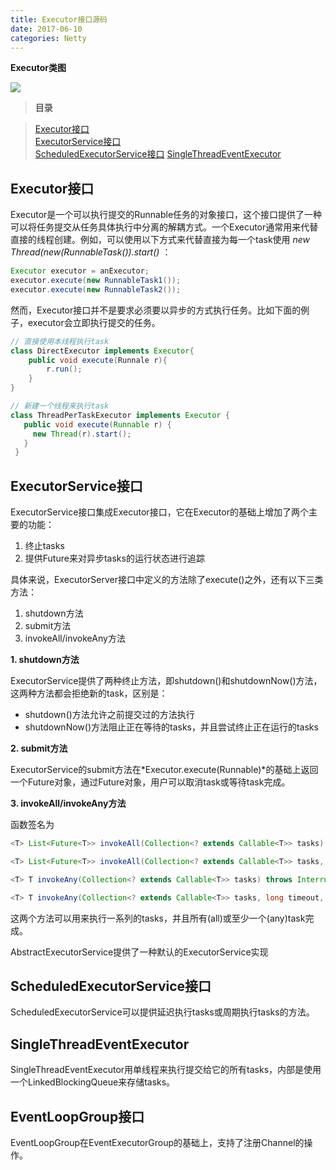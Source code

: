 ```yaml
---
title: Executor接口源码
date: 2017-06-10
categories: Netty
---
```


**Executor类图**

![](http://7xrvqe.com1.z0.glb.clouddn.com/Executor%E7%B1%BB%E5%9B%BE.svg)

> **目录** 

> [Executor接口](#anchor1)  
> [ExecutorService接口](#anchor2)  
> [ScheduledExecutorService接口](#anchor3)
> [SingleThreadEventExecutor](#anchor4)



<a name="anchor1"></a>
## Executor接口 ##
Executor是一个可以执行提交的Runnable任务的对象接口，这个接口提供了一种可以将任务提交从任务具体执行中分离的解耦方式。一个Executor通常用来代替直接的线程创建。例如，可以使用以下方式来代替直接为每一个task使用 *new Thread(new(RunnableTask()).start()* ：

```java
Executor executor = anExecutor;
executor.execute(new RunnableTask1());
executor.execute(new RunnableTask2());
```

然而，Executor接口并不是要求必须要以异步的方式执行任务。比如下面的例子，executor会立即执行提交的任务。

```java
// 直接使用本线程执行task
class DirectExecutor implements Executor{
	public void execute(Runnale r){
		r.run();
	}
}

// 新建一个线程来执行task
class ThreadPerTaskExecutor implements Executor {
   public void execute(Runnable r) {
     new Thread(r).start();
   }
 }
```

<a name="anchor2"></a>
## ExecutorService接口 ##

ExecutorService接口集成Executor接口，它在Executor的基础上增加了两个主要的功能：

1. 终止tasks
2. 提供Future来对异步tasks的运行状态进行追踪

具体来说，ExecutorServer接口中定义的方法除了execute()之外，还有以下三类方法：

1. shutdown方法
2. submit方法
3. invokeAll/invokeAny方法

**1. shutdown方法**

ExecutorService提供了两种终止方法，即shutdown()和shutdownNow()方法，这两种方法都会拒绝新的task，区别是：

- shutdown()方法允许之前提交过的方法执行
- shutdownNow()方法阻止正在等待的tasks，并且尝试终止正在运行的tasks

**2. submit方法**

ExecutorService的submit方法在*Executor.execute(Runnable)*的基础上返回一个Future对象，通过Future对象，用户可以取消task或等待task完成。

**3. invokeAll/invokeAny方法**

函数签名为

```java
<T> List<Future<T>> invokeAll(Collection<? extends Callable<T>> tasks) throws InterruptedException;

<T> List<Future<T>> invokeAll(Collection<? extends Callable<T>> tasks, long timeout, TimeUnit unit) throws InterruptedException;

<T> T invokeAny(Collection<? extends Callable<T>> tasks) throws InterruptedException, ExecutionException;

<T> T invokeAny(Collection<? extends Callable<T>> tasks, long timeout, TimeUnit unit) throws InterruptedException, ExecutionException, TimeoutException;
```

这两个方法可以用来执行一系列的tasks，并且所有(all)或至少一个(any)task完成。

AbstractExecutorService提供了一种默认的ExecutorService实现

<a name="anchor3"></a>
## ScheduledExecutorService接口 ##

ScheduledExecutorService可以提供延迟执行tasks或周期执行tasks的方法。

<a name="anchor4"></a>
## SingleThreadEventExecutor ##

SingleThreadEventExecutor用单线程来执行提交给它的所有tasks，内部是使用一个LinkedBlockingQueue来存储tasks。

## EventLoopGroup接口 ##

EventLoopGroup在EventExecutorGroup的基础上，支持了注册Channel的操作。

